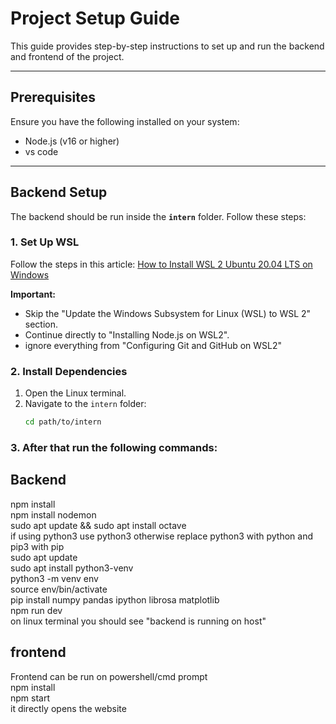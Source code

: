 # Project Setup Guide  

This guide provides step-by-step instructions to set up and run the backend and frontend of the project.

---

## Prerequisites  
Ensure you have the following installed on your system:  
- Node.js (v16 or higher)
- vs code

---

## Backend Setup  

The backend should be run inside the **`intern`** folder. Follow these steps:  

### 1. Set Up WSL  
Follow the steps in this article: [How to Install WSL 2 Ubuntu 20.04 LTS on Windows](https://medium.com/@sjmwatsefu/how-to-install-wsl-2-ubuntu-20-04-lts-on-windows-and-open-visual-studio-code-from-the-terminal-e580761e84f8)  

**Important:**  
- Skip the "Update the Windows Subsystem for Linux (WSL) to WSL 2" section.  
- Continue directly to "Installing Node.js on WSL2".
- ignore everything from "Configuring Git and GitHub on WSL2"

### 2. Install Dependencies  
1. Open the Linux terminal.  
2. Navigate to the `intern` folder:  
   ```bash
   cd path/to/intern
### 3. After that run the following commands:
## Backend ##
 npm install <br/>
 npm install nodemon <br/>
 sudo apt update && sudo apt install octave<br/>
 if using python3 use python3 otherwise replace python3 with python and pip3 with pip<br/>
 sudo apt update<br/>
sudo apt install python3-venv<br/>
python3 -m venv env<br/>
source env/bin/activate<br/>
pip install numpy pandas ipython librosa matplotlib<br/>
 npm run dev <br/>
on linux terminal you should see "backend is running on host"<br/>

## frontend ##
Frontend can be run on powershell/cmd prompt<br/>
 npm install<br/>
 npm start <br/>
it directly opens the website<br/>
